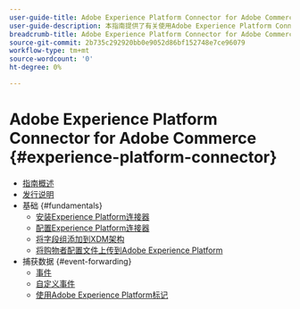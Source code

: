 ```yaml
---
user-guide-title: Adobe Experience Platform Connector for Adobe Commerce
user-guide-description: 本指南提供了有关使用Adobe Experience Platform Connector for Adobe Commerce的详细说明。
breadcrumb-title: Adobe Experience Platform Connector for Adobe Commerce
source-git-commit: 2b735c292920bb0e9052d86bf152748e7ce96079
workflow-type: tm+mt
source-wordcount: '0'
ht-degree: 0%

---
```


# Adobe Experience Platform Connector for Adobe Commerce {#experience-platform-connector}

- [指南概述](overview.md)
- [发行说明](release-notes.md)
- 基础 {#fundamentals}
   - [安装Experience Platform连接器](install.md)
   - [配置Experience Platform连接器](connect-data.md)
   - [将字段组添加到XDM架构](update-xdm.md)
   - [将购物者配置文件上传到Adobe Experience Platform](profile.md)
- 捕获数据 {#event-forwarding}
   - [事件](events.md)
   - [自定义事件](custom-events.md)
   - [使用Adobe Experience Platform标记](using-tags.md)
